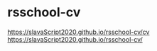 # rsschool-cv
https://slavaScript2020.github.io/rsschool-cv/cv
https://slavaScript2020.github.io/rsschool-cv/
